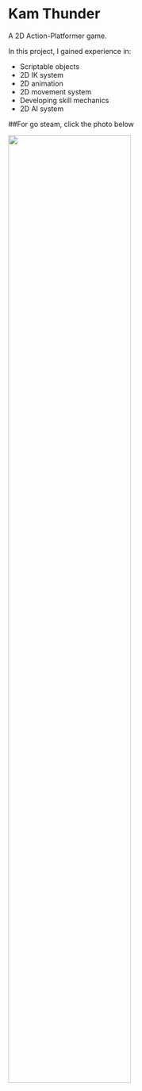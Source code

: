 # Kam Thunder
A 2D Action-Platformer game.

In this project, I gained experience in:

- Scriptable objects
- 2D IK system
- 2D animation
- 2D movement system
- Developing skill mechanics
- 2D AI system

##For go steam, click the photo below

[<img src="https://cdn.cloudflare.steamstatic.com/steam/apps/2413410/ss_e94f9a65451822e739bee4ce01942389b57dbcd0.1920x1080.jpg?t=1686114924" width="70%">](https://store.steampowered.com/app/2413410/Kam_Thunder/")
